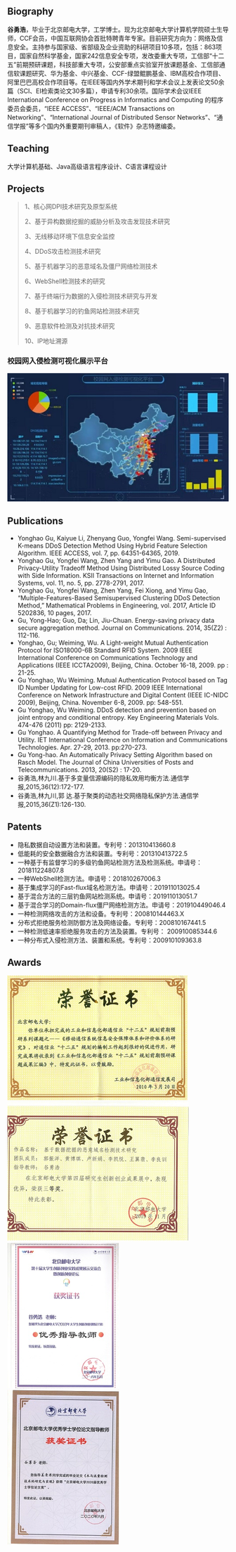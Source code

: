 ## Biography

**谷勇浩**，毕业于北京邮电大学，工学博士。现为北京邮电大学计算机学院硕士生导师，CCF会员，中国互联网协会首批特聘青年专家。目前研究方向为：网络及信息安全。主持参与国家级、省部级及企业资助的科研项目10多项，包括：863项目，国家自然科学基金，国家242信息安全专项，发改委重大专项，工信部“十二五”前期预研课题，科技部重大专项，公安部重点实验室开放课题基金、工信部通信软课题研究、华为基金、中兴基金、CCF-绿盟鲲鹏基金、IBM高校合作项目、阿里巴巴高校合作项目等。在IEEE等国内外学术期刊和学术会议上发表论文50余篇（SCI、EI检索类论文30多篇），申请专利30余项。国际学术会议IEEE International Conference on Progress in Informatics and Computing 的程序委员会委员，“IEEE ACCESS”、“IEEE/ACM Transactions on Networking”、“International Journal of Distributed Sensor Networks”、“通信学报”等多个国内外重要期刊审稿人，《软件》杂志特邀编委。

## Teaching

大学计算机基础、Java高级语言程序设计、C语言课程设计

## Projects

> 1、核心网DPI技术研究及原型系统
>
> 2、基于异构数据挖掘的威胁分析及攻击发现技术研究
>
> 3、无线移动环境下信息安全监控
>
> 4、DDoS攻击检测技术研究
>
> 5、基于机器学习的恶意域名及僵尸网络检测技术
>
> 6、WebShell检测技术的研究
>
> 7、基于终端行为数据的入侵检测技术研究与开发
>
> 8、基于机器学习的钓鱼网站检测技术研究
>
> 9、恶意软件检测及对抗技术研究
>
> 10、IP地址溯源

### 校园网入侵检测可视化展示平台
![Figure](platform.jpg)

## Publications

* Yonghao Gu, Kaiyue Li, Zhenyang Guo, Yongfei Wang. Semi-supervised K-means DDoS Detection Method Using Hybrid Feature Selection Algorithm. IEEE ACCESS, vol. 7, pp. 64351-64365, 2019. 
* Yonghao Gu, Yongfei Wang, Zhen Yang and Yimu Gao. A Distributed Privacy-Utility Tradeoff Method Using Distributed Lossy Source Coding with Side Information. KSII Transactions on Internet and Information Systems, vol. 11, no. 5, pp. 2778-2791, 2017.
* Yonghao Gu, Yongfei Wang, Zhen Yang, Fei Xiong, and Yimu Gao, “Multiple-Features-Based Semisupervised Clustering DDoS Detection Method,” Mathematical Problems in Engineering, vol. 2017, Article ID 5202836, 10 pages, 2017.
*	Gu, Yong-Hao; Guo, Da; Lin, Jiu-Chuan. Energy-saving privacy data secure aggregation method. Journal on Communications. 2014, 35(Z2) : 112-116.
* Yonghao, Gu; Weiming, Wu. A Light-weight Mutual Authentication Protocol for ISO18000-6B Standard RFID System. 2009 IEEE International Conference on Communications Technology and Applications (IEEE ICCTA2009), Beijing, China. October 16-18, 2009. pp : 21-25.
* Gu Yonghao, Wu Weiming. Mutual Authentication Protocol based on Tag ID Number Updating for Low-cost RFID. 2009 IEEE International Conference on Network Infrastructure and Digital Content (IEEE IC-NIDC 2009), Beijing, China. November 6-8, 2009. pp: 548-551.
* Gu Yonghao, Wu Weiming. DDoS detection and prevention based on joint entropy and conditional entropy. Key Engineering Materials Vols. 474-476 (2011) pp: 2129-2133.
* Gu Yonghao. A Quantifying Method for Trade-off between Privacy and Utility. IET International Conference on Information and Communications Technologies. Apr. 27-29, 2013. pp:270-273.
* Gu Yong-hao. An Automatically Privacy Setting Algorithm based on Rasch Model. The Journal of China Universities of Posts and Telecommunications. 2013, 20(S2) : 17-20.
* 谷勇浩,林九川.基于多变量信源编码的隐私效用均衡方法.通信学报,2015,36(12):172-177.
* 谷勇浩,林九川,郭 达.基于聚类的动态社交网络隐私保护方法.通信学报,2015,36(Z1):126-130.

## Patents

* 隐私数据自动设置方法和装置。专利号：201310413660.8
* 低能耗的安全数据融合方法和装置。专利号：201310413722.5
* 一种基于有监督学习的多级钓鱼网站检测方法及检测系统。申请号：201811224807.8
* 一种WebShell检测方法。申请号：201810267006.3
* 基于集成学习的Fast-flux域名检测方法。申请号：201911013025.4
* 基于混合方法的三层钓鱼网站检测系统。申请号：201911013051.7
* 基于混合学习的Domain-flux僵尸网络检测方法。申请号：201910449046.4
* 一种检测网络攻击的方法和设备。专利号：200810144463.X
* 分布式拒绝服务检测防御方法及网络设备。专利号：200810167441.5
* 一种检测低速率拒绝服务攻击的方法及装置。专利号： 200910085344.6
* 一种分布式入侵检测方法、装置和系统。专利号：200910109363.8

## Awards

![证书1](工信部获奖证书.jpg)
![证书2](2019年研创展三等奖.jpeg)
![证书3](2018年大创优秀指导教师.jpeg) ![证书4](2020年本科毕设优秀指导教师.jpeg)
